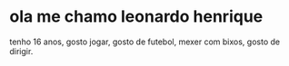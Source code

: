 # ola me chamo leonardo henrique
tenho 16 anos,
gosto jogar,
gosto de futebol,
mexer com bixos, 
gosto de dirigir.
